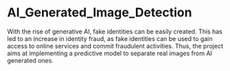 # AI_Generated_Image_Detection
With the rise of generative AI, fake identities can be easily created. This has led to an increase in identity fraud, as fake identities can be used to gain access to online services and commit fraudulent activities. Thus, the project aims at implementing a predictive model to separate real images from AI generated ones.

